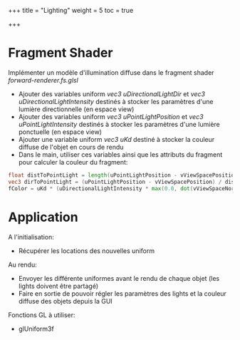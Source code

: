 +++
title = "Lighting"
weight = 5
toc = true

+++

# Fragment Shader

Implémenter un modèle d'illumination diffuse dans le fragment shader *forward-renderer.fs.glsl*

- Ajouter des variables uniform *vec3 uDirectionalLightDir* et *vec3 uDirectionalLightIntensity* destinés à stocker les paramètres d'une lumière directionnelle (en espace view)
- Ajouter des variables uniform *vec3 uPointLightPosition* et *vec3 uPointLightIntensity* destinés à stocker les paramètres d'une lumière ponctuelle (en espace view)
- Ajouter une variable uniform *vec3 uKd* destiné à stocker la couleur diffuse de l'objet en cours de rendu
- Dans le main, utiliser ces variables ainsi que les attributs du fragment pour calculer la couleur du fragment:

```glsl
float distToPointLight = length(uPointLightPosition - vViewSpacePosition);
vec3 dirToPointLight = (uPointLightPosition - vViewSpacePosition) / distToPointLight;
fColor = uKd * (uDirectionalLightIntensity * max(0.0, dot(vViewSpaceNormal, uDirectionalLightDir)) + uPointLightIntensity * max(0.0, dot(vViewSpaceNormal, dirToPointLight)) / (distToPointLight * distToPointLight))
```

# Application

A l'initialisation:

- Récupérer les locations des nouvelles uniform

Au rendu:

- Envoyer les différente uniformes avant le rendu de chaque objet (les lights doivent être partagé)
- Faire en sortie de pouvoir régler les paramètres des lights et la couleur diffuse des objets depuis la GUI

Fonctions GL à utiliser:

- glUniform3f